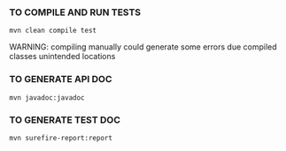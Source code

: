 ### TO COMPILE AND RUN TESTS

`mvn clean compile test`

WARNING: compiling manually could generate some errors due compiled classes unintended locations

### TO GENERATE API DOC

`mvn javadoc:javadoc`


### TO GENERATE TEST DOC

`mvn surefire-report:report`
